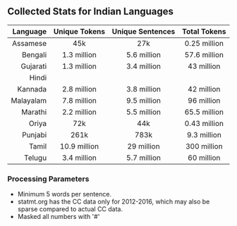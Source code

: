 ## Collected Stats for Indian Languages

| Language | Unique Tokens | Unique Sentences | Total Tokens |
| --------:|:-------------:|:----------------:|:------------:|
| Assamese | 45k           | 27k              | 0.25 million |
| Bengali  | 1.3 million   | 5.6 million      | 57.6 million |
| Gujarati | 1.3 million   | 3.4 million      | 43 million   |
| Hindi    |
| Kannada  | 2.8 million   | 3.8 million      | 42 million   |
| Malayalam| 7.8 million   | 9.5 million      | 96 million   |
| Marathi  | 2.2 million   | 5.5 million      | 65.5 million |
| Oriya    | 72k           | 44k              | 0.43 million |
| Punjabi  | 261k          | 783k             | 9.3 million  |
| Tamil    | 10.9 million  | 29 million       | 300 million  |
| Telugu   | 3.4 million   | 5.7 million      | 60 million   |

### Processing Parameters

- Minimum 5 words per sentence.
- statmt.org has the CC data only for 2012-2016, which may also be sparse compared to actual CC data.
- Masked all numbers with '#'